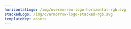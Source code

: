 ```yaml
---
horizontalLogo: /img/overmorrow-logo-horizontal-rgb.svg
stackedLogo: /img/overmorrow-logo-stacked-rgb.svg
templateKey: assets
---
```


